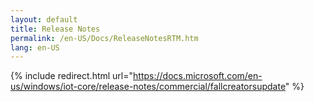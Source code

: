 ```yaml
--- 
layout: default
title: Release Notes
permalink: /en-US/Docs/ReleaseNotesRTM.htm
lang: en-US
---
```

{% include redirect.html url="https://docs.microsoft.com/en-us/windows/iot-core/release-notes/commercial/fallcreatorsupdate" %}
